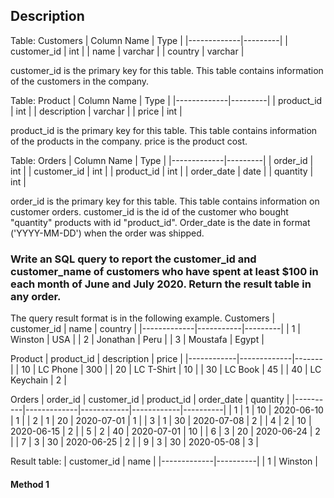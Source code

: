## Description

Table: Customers
| Column Name | Type |
|-------------|---------|
| customer_id | int |
| name | varchar |
| country | varchar |

customer_id is the primary key for this table.
This table contains information of the customers in the company.

Table: Product
| Column Name | Type |
|-------------|---------|
| product_id | int |
| description | varchar |
| price | int |

product_id is the primary key for this table.
This table contains information of the products in the company.
price is the product cost.

Table: Orders
| Column Name | Type |
|-------------|---------|
| order_id | int |
| customer_id | int |
| product_id | int |
| order_date | date |
| quantity | int |

order_id is the primary key for this table.
This table contains information on customer orders.
customer_id is the id of the customer who bought "quantity" products with id "product_id".
Order_date is the date in format ('YYYY-MM-DD') when the order was shipped.

### Write an SQL query to report the customer_id and customer_name of customers who have spent at least $100 in each month of June and July 2020. Return the result table in any order.

The query result format is in the following example.
Customers
| customer_id | name | country |
|-------------|-----------|---------|
| 1 | Winston | USA |
| 2 | Jonathan | Peru |
| 3 | Moustafa | Egypt |

Product
| product_id | description | price |
|------------|-------------|-------|
| 10 | LC Phone | 300 |
| 20 | LC T-Shirt | 10 |
| 30 | LC Book | 45 |
| 40 | LC Keychain | 2 |

Orders
| order_id | customer_id | product_id | order_date | quantity |
|----------|-------------|------------|------------|----------|
| 1 | 1 | 10 | 2020-06-10 | 1 |
| 2 | 1 | 20 | 2020-07-01 | 1 |
| 3 | 1 | 30 | 2020-07-08 | 2 |
| 4 | 2 | 10 | 2020-06-15 | 2 |
| 5 | 2 | 40 | 2020-07-01 | 10 |
| 6 | 3 | 20 | 2020-06-24 | 2 |
| 7 | 3 | 30 | 2020-06-25 | 2 |
| 9 | 3 | 30 | 2020-05-08 | 3 |

Result table:
| customer_id | name |
|-------------|----------|
| 1 | Winston |

#### Method 1

```sql

```
